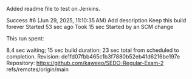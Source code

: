 Added readme file to test on Jenkins. 

Success 
#6 (Jun 29, 2025, 11:10:35 AM)
Add description
Keep this build forever
Started 53 sec ago
Took 15 sec
Started by an SCM change

This run spent:

8,4 sec waiting;
15 sec build duration;
23 sec total from scheduled to completion.
Revision: de1fd07fbb465c1b3f7880b52eb41d6216be197e
Repository: https://github.com/kaweeo/SEDO-Regular-Exam-2
refs/remotes/origin/main
